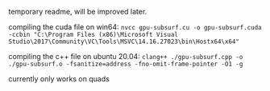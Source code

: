 temporary readme, will be improved later.

compiling the cuda file on win64: `nvcc gpu-subsurf.cu -o gpu-subsurf.cuda -ccbin "C:\Program Files (x86)\Microsoft Visual Studio\2017\Community\VC\Tools\MSVC\14.16.27023\bin\Hostx64\x64"`

compiling the c++ file on ubuntu 20.04: `clang++ ./gpu-subsurf.cpp -o ./gpu-subsurf.o -fsanitize=address -fno-omit-frame-pointer -O1 -g`

currently only works on quads